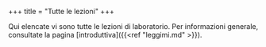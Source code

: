 +++
title = "Tutte le lezioni"
+++

Qui elencate vi sono tutte le lezioni di laboratorio. Per informazioni generale, consultate la pagina [introduttiva]({{<ref "leggimi.md" >}}).
